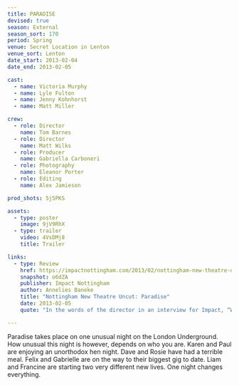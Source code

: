 ```yaml
---
title: PARADISE
devised: true
season: External
season_sort: 170
period: Spring
venue: Secret Location in Lenton
venue_sort: Lenton
date_start: 2013-02-04
date_end: 2013-02-05

cast:
  - name: Victoria Murphy
  - name: Lyle Fulton
  - name: Jenny Kohnhorst
  - name: Matt Miller

crew:
  - role: Director
    name: Tom Barnes
  - role: Director
    name: Matt Wilks
  - role: Producer
    name: Gabriella Carboneri
  - role: Photography
    name: Eleanor Porter
  - role: Editing
    name: Alex Jamieson

prod_shots: 5j5PKS

assets:
  - type: poster
    image: 9jV9RhX
  - type: trailer
    video: 4VsDMj8
    title: Trailer

links:
  - type: Review
    href: https://impactnottingham.com/2013/02/nottingham-new-theatre-uncut-paradise/
    snapshot: o6dZA
    publisher: Impact Nottingham
    author: Annelies Baneke
    title: "Nottingham New Theatre Uncut: Paradise"
    date: 2013-02-05
    quote: "In the words of the director in an interview for Impact, “When anyone goes to any theatre, they know exactly what’s happening. They know where it is, they know they’ll sit in a seat for an hour, have a little break, then do the same again, and invariably they’ll know the plot.” There’s a lot more than that to Paradise; it’s an example of real creative and performing talent, and is full of mystery, but it’s only on for one more night. You really should go – I dare you…"

---
```

Paradise takes place on one unusual night on the London Underground.
How unusual this night is however, depends on who you are.
Karen and Paul are enjoying an unorthodox hen night.
Dave and Rosie have had a terrible meal.
Felix and Gabrielle are on the way to their biggest gig to date.
Liam and Francine are starting two very different new lives.
One night changes everything.
